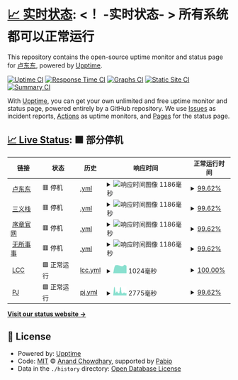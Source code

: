 # [📈 实时状态](https://status.ldd.cc): <！ -实时状态- > **所有系统都可以正常运行**

This repository contains the open-source uptime monitor and status page for [卢东东](ldd.cc), powered by [Upptime](https://github.com/upptime/upptime).

[![Uptime CI](https://github.com/xjoylu/status/workflows/Uptime%20CI/badge.svg)](https://github.com/xjoylu/status/actions?query=workflow%3A%22Uptime+CI%22)
[![Response Time CI](https://github.com/xjoylu/status/workflows/Response%20Time%20CI/badge.svg)](https://github.com/xjoylu/status/actions?query=workflow%3A%22Response+Time+CI%22)
[![Graphs CI](https://github.com/xjoylu/status/workflows/Graphs%20CI/badge.svg)](https://github.com/xjoylu/status/actions?query=workflow%3A%22Graphs+CI%22)
[![Static Site CI](https://github.com/xjoylu/status/workflows/Static%20Site%20CI/badge.svg)](https://github.com/xjoylu/status/actions?query=workflow%3A%22Static+Site+CI%22)
[![Summary CI](https://github.com/xjoylu/status/workflows/Summary%20CI/badge.svg)](https://github.com/xjoylu/status/actions?query=workflow%3A%22Summary+CI%22)

With [Upptime](https://upptime.js.org), you can get your own unlimited and free uptime monitor and status page, powered entirely by a GitHub repository. We use [Issues](https://github.com/xjoylu/status/issues) as incident reports, [Actions](https://github.com/xjoylu/status/actions) as uptime monitors, and [Pages](https://status.ldd.cc) for the status page.

## [📈 Live Status](https://demo.upptime.js.org): <!--live status--> **🟧 部分停机**

<!--start: status pages-->
<!-- This summary is generated by Upptime (https://github.com/upptime/upptime) -->
<!-- Do not edit this manually, your changes will be overwritten -->
<!-- prettier-ignore -->
| 链接 | 状态 | 历史 | 响应时间 | 正常运行时间 |
| --- | ------ | ------- | ------------- | ------ |
| <img alt="" src="https://icons.duckduckgo.com/ip3/ldd.cc.ico" height="13"> [卢东东](https://ldd.cc) | 🟥 停机 | [.yml](https://github.com/xJoyLu/status/commits/HEAD/history/.yml) | <details><summary><img alt="响应时间图像" src="./graphs//response-time-week.png" height="20"> 1186毫秒</summary><br><a href="https://status.ldd.cc/history/"><img alt="响应时间 1262" src="https://img.shields.io/endpoint?url=https%3A%2F%2Fraw.githubusercontent.com%2FxJoyLu%2Fstatus%2FHEAD%2Fapi%2F%2Fresponse-time.json"></a><br><a href="https://status.ldd.cc/history/"><img alt="24 小时响应时间 1202" src="https://img.shields.io/endpoint?url=https%3A%2F%2Fraw.githubusercontent.com%2FxJoyLu%2Fstatus%2FHEAD%2Fapi%2F%2Fresponse-time-day.json"></a><br><a href="https://status.ldd.cc/history/"><img alt="7 天正常运行时间 1186" src="https://img.shields.io/endpoint?url=https%3A%2F%2Fraw.githubusercontent.com%2FxJoyLu%2Fstatus%2FHEAD%2Fapi%2F%2Fresponse-time-week.json"></a><br><a href="https://status.ldd.cc/history/"><img alt="30天的正常运行时间 1169" src="https://img.shields.io/endpoint?url=https%3A%2F%2Fraw.githubusercontent.com%2FxJoyLu%2Fstatus%2FHEAD%2Fapi%2F%2Fresponse-time-month.json"></a><br><a href="https://status.ldd.cc/history/"><img alt="1年的正常运行时间 1262" src="https://img.shields.io/endpoint?url=https%3A%2F%2Fraw.githubusercontent.com%2FxJoyLu%2Fstatus%2FHEAD%2Fapi%2F%2Fresponse-time-year.json"></a></details> | <details><summary><a href="https://status.ldd.cc/history/">99.62%</a></summary><a href="https://status.ldd.cc/history/"><img alt="正常运行时间 91.11%" src="https://img.shields.io/endpoint?url=https%3A%2F%2Fraw.githubusercontent.com%2FxJoyLu%2Fstatus%2FHEAD%2Fapi%2F%2Fuptime.json"></a><br><a href="https://status.ldd.cc/history/"><img alt="24 小时正常运行时间 100.00%" src="https://img.shields.io/endpoint?url=https%3A%2F%2Fraw.githubusercontent.com%2FxJoyLu%2Fstatus%2FHEAD%2Fapi%2F%2Fuptime-day.json"></a><br><a href="https://status.ldd.cc/history/"><img alt="7 天正常运行时间 99.62%" src="https://img.shields.io/endpoint?url=https%3A%2F%2Fraw.githubusercontent.com%2FxJoyLu%2Fstatus%2FHEAD%2Fapi%2F%2Fuptime-week.json"></a><br><a href="https://status.ldd.cc/history/"><img alt="30天的正常运行时间 99.41%" src="https://img.shields.io/endpoint?url=https%3A%2F%2Fraw.githubusercontent.com%2FxJoyLu%2Fstatus%2FHEAD%2Fapi%2F%2Fuptime-month.json"></a><br><a href="https://status.ldd.cc/history/"><img alt="1年的正常运行时间 91.11%" src="https://img.shields.io/endpoint?url=https%3A%2F%2Fraw.githubusercontent.com%2FxJoyLu%2Fstatus%2FHEAD%2Fapi%2F%2Fuptime-year.json"></a></details>
| <img alt="" src="https://icons.duckduckgo.com/ip3/3ez.cn.ico" height="13"> [三义栈](https://3ez.cn) | 🟥 停机 | [.yml](https://github.com/xJoyLu/status/commits/HEAD/history/.yml) | <details><summary><img alt="响应时间图像" src="./graphs//response-time-week.png" height="20"> 1186毫秒</summary><br><a href="https://status.ldd.cc/history/"><img alt="响应时间 1262" src="https://img.shields.io/endpoint?url=https%3A%2F%2Fraw.githubusercontent.com%2FxJoyLu%2Fstatus%2FHEAD%2Fapi%2F%2Fresponse-time.json"></a><br><a href="https://status.ldd.cc/history/"><img alt="24 小时响应时间 1202" src="https://img.shields.io/endpoint?url=https%3A%2F%2Fraw.githubusercontent.com%2FxJoyLu%2Fstatus%2FHEAD%2Fapi%2F%2Fresponse-time-day.json"></a><br><a href="https://status.ldd.cc/history/"><img alt="7 天正常运行时间 1186" src="https://img.shields.io/endpoint?url=https%3A%2F%2Fraw.githubusercontent.com%2FxJoyLu%2Fstatus%2FHEAD%2Fapi%2F%2Fresponse-time-week.json"></a><br><a href="https://status.ldd.cc/history/"><img alt="30天的正常运行时间 1169" src="https://img.shields.io/endpoint?url=https%3A%2F%2Fraw.githubusercontent.com%2FxJoyLu%2Fstatus%2FHEAD%2Fapi%2F%2Fresponse-time-month.json"></a><br><a href="https://status.ldd.cc/history/"><img alt="1年的正常运行时间 1262" src="https://img.shields.io/endpoint?url=https%3A%2F%2Fraw.githubusercontent.com%2FxJoyLu%2Fstatus%2FHEAD%2Fapi%2F%2Fresponse-time-year.json"></a></details> | <details><summary><a href="https://status.ldd.cc/history/">99.62%</a></summary><a href="https://status.ldd.cc/history/"><img alt="正常运行时间 91.11%" src="https://img.shields.io/endpoint?url=https%3A%2F%2Fraw.githubusercontent.com%2FxJoyLu%2Fstatus%2FHEAD%2Fapi%2F%2Fuptime.json"></a><br><a href="https://status.ldd.cc/history/"><img alt="24 小时正常运行时间 100.00%" src="https://img.shields.io/endpoint?url=https%3A%2F%2Fraw.githubusercontent.com%2FxJoyLu%2Fstatus%2FHEAD%2Fapi%2F%2Fuptime-day.json"></a><br><a href="https://status.ldd.cc/history/"><img alt="7 天正常运行时间 99.62%" src="https://img.shields.io/endpoint?url=https%3A%2F%2Fraw.githubusercontent.com%2FxJoyLu%2Fstatus%2FHEAD%2Fapi%2F%2Fuptime-week.json"></a><br><a href="https://status.ldd.cc/history/"><img alt="30天的正常运行时间 99.41%" src="https://img.shields.io/endpoint?url=https%3A%2F%2Fraw.githubusercontent.com%2FxJoyLu%2Fstatus%2FHEAD%2Fapi%2F%2Fuptime-month.json"></a><br><a href="https://status.ldd.cc/history/"><img alt="1年的正常运行时间 91.11%" src="https://img.shields.io/endpoint?url=https%3A%2F%2Fraw.githubusercontent.com%2FxJoyLu%2Fstatus%2FHEAD%2Fapi%2F%2Fuptime-year.json"></a></details>
| <img alt="" src="https://icons.duckduckgo.com/ip3/xuzh.com.ico" height="13"> [序章官网](https://xuzh.com) | 🟥 停机 | [.yml](https://github.com/xJoyLu/status/commits/HEAD/history/.yml) | <details><summary><img alt="响应时间图像" src="./graphs//response-time-week.png" height="20"> 1186毫秒</summary><br><a href="https://status.ldd.cc/history/"><img alt="响应时间 1262" src="https://img.shields.io/endpoint?url=https%3A%2F%2Fraw.githubusercontent.com%2FxJoyLu%2Fstatus%2FHEAD%2Fapi%2F%2Fresponse-time.json"></a><br><a href="https://status.ldd.cc/history/"><img alt="24 小时响应时间 1202" src="https://img.shields.io/endpoint?url=https%3A%2F%2Fraw.githubusercontent.com%2FxJoyLu%2Fstatus%2FHEAD%2Fapi%2F%2Fresponse-time-day.json"></a><br><a href="https://status.ldd.cc/history/"><img alt="7 天正常运行时间 1186" src="https://img.shields.io/endpoint?url=https%3A%2F%2Fraw.githubusercontent.com%2FxJoyLu%2Fstatus%2FHEAD%2Fapi%2F%2Fresponse-time-week.json"></a><br><a href="https://status.ldd.cc/history/"><img alt="30天的正常运行时间 1169" src="https://img.shields.io/endpoint?url=https%3A%2F%2Fraw.githubusercontent.com%2FxJoyLu%2Fstatus%2FHEAD%2Fapi%2F%2Fresponse-time-month.json"></a><br><a href="https://status.ldd.cc/history/"><img alt="1年的正常运行时间 1262" src="https://img.shields.io/endpoint?url=https%3A%2F%2Fraw.githubusercontent.com%2FxJoyLu%2Fstatus%2FHEAD%2Fapi%2F%2Fresponse-time-year.json"></a></details> | <details><summary><a href="https://status.ldd.cc/history/">99.62%</a></summary><a href="https://status.ldd.cc/history/"><img alt="正常运行时间 91.11%" src="https://img.shields.io/endpoint?url=https%3A%2F%2Fraw.githubusercontent.com%2FxJoyLu%2Fstatus%2FHEAD%2Fapi%2F%2Fuptime.json"></a><br><a href="https://status.ldd.cc/history/"><img alt="24 小时正常运行时间 100.00%" src="https://img.shields.io/endpoint?url=https%3A%2F%2Fraw.githubusercontent.com%2FxJoyLu%2Fstatus%2FHEAD%2Fapi%2F%2Fuptime-day.json"></a><br><a href="https://status.ldd.cc/history/"><img alt="7 天正常运行时间 99.62%" src="https://img.shields.io/endpoint?url=https%3A%2F%2Fraw.githubusercontent.com%2FxJoyLu%2Fstatus%2FHEAD%2Fapi%2F%2Fuptime-week.json"></a><br><a href="https://status.ldd.cc/history/"><img alt="30天的正常运行时间 99.41%" src="https://img.shields.io/endpoint?url=https%3A%2F%2Fraw.githubusercontent.com%2FxJoyLu%2Fstatus%2FHEAD%2Fapi%2F%2Fuptime-month.json"></a><br><a href="https://status.ldd.cc/history/"><img alt="1年的正常运行时间 91.11%" src="https://img.shields.io/endpoint?url=https%3A%2F%2Fraw.githubusercontent.com%2FxJoyLu%2Fstatus%2FHEAD%2Fapi%2F%2Fuptime-year.json"></a></details>
| <img alt="" src="https://icons.duckduckgo.com/ip3/wusuoshishi.com.ico" height="13"> [无所事事](https://wusuoshishi.com) | 🟥 停机 | [.yml](https://github.com/xJoyLu/status/commits/HEAD/history/.yml) | <details><summary><img alt="响应时间图像" src="./graphs//response-time-week.png" height="20"> 1186毫秒</summary><br><a href="https://status.ldd.cc/history/"><img alt="响应时间 1262" src="https://img.shields.io/endpoint?url=https%3A%2F%2Fraw.githubusercontent.com%2FxJoyLu%2Fstatus%2FHEAD%2Fapi%2F%2Fresponse-time.json"></a><br><a href="https://status.ldd.cc/history/"><img alt="24 小时响应时间 1202" src="https://img.shields.io/endpoint?url=https%3A%2F%2Fraw.githubusercontent.com%2FxJoyLu%2Fstatus%2FHEAD%2Fapi%2F%2Fresponse-time-day.json"></a><br><a href="https://status.ldd.cc/history/"><img alt="7 天正常运行时间 1186" src="https://img.shields.io/endpoint?url=https%3A%2F%2Fraw.githubusercontent.com%2FxJoyLu%2Fstatus%2FHEAD%2Fapi%2F%2Fresponse-time-week.json"></a><br><a href="https://status.ldd.cc/history/"><img alt="30天的正常运行时间 1169" src="https://img.shields.io/endpoint?url=https%3A%2F%2Fraw.githubusercontent.com%2FxJoyLu%2Fstatus%2FHEAD%2Fapi%2F%2Fresponse-time-month.json"></a><br><a href="https://status.ldd.cc/history/"><img alt="1年的正常运行时间 1262" src="https://img.shields.io/endpoint?url=https%3A%2F%2Fraw.githubusercontent.com%2FxJoyLu%2Fstatus%2FHEAD%2Fapi%2F%2Fresponse-time-year.json"></a></details> | <details><summary><a href="https://status.ldd.cc/history/">99.62%</a></summary><a href="https://status.ldd.cc/history/"><img alt="正常运行时间 91.11%" src="https://img.shields.io/endpoint?url=https%3A%2F%2Fraw.githubusercontent.com%2FxJoyLu%2Fstatus%2FHEAD%2Fapi%2F%2Fuptime.json"></a><br><a href="https://status.ldd.cc/history/"><img alt="24 小时正常运行时间 100.00%" src="https://img.shields.io/endpoint?url=https%3A%2F%2Fraw.githubusercontent.com%2FxJoyLu%2Fstatus%2FHEAD%2Fapi%2F%2Fuptime-day.json"></a><br><a href="https://status.ldd.cc/history/"><img alt="7 天正常运行时间 99.62%" src="https://img.shields.io/endpoint?url=https%3A%2F%2Fraw.githubusercontent.com%2FxJoyLu%2Fstatus%2FHEAD%2Fapi%2F%2Fuptime-week.json"></a><br><a href="https://status.ldd.cc/history/"><img alt="30天的正常运行时间 99.41%" src="https://img.shields.io/endpoint?url=https%3A%2F%2Fraw.githubusercontent.com%2FxJoyLu%2Fstatus%2FHEAD%2Fapi%2F%2Fuptime-month.json"></a><br><a href="https://status.ldd.cc/history/"><img alt="1年的正常运行时间 91.11%" src="https://img.shields.io/endpoint?url=https%3A%2F%2Fraw.githubusercontent.com%2FxJoyLu%2Fstatus%2FHEAD%2Fapi%2F%2Fuptime-year.json"></a></details>
| <img alt="" src="https://icons.duckduckgo.com/ip3/lcc.cc.ico" height="13"> [LCC](https://lcc.cc) | 🟩 正常运行 | [lcc.yml](https://github.com/xJoyLu/status/commits/HEAD/history/lcc.yml) | <details><summary><img alt="响应时间图像" src="./graphs/lcc/response-time-week.png" height="20"> 1024毫秒</summary><br><a href="https://status.ldd.cc/history/lcc"><img alt="响应时间 1038" src="https://img.shields.io/endpoint?url=https%3A%2F%2Fraw.githubusercontent.com%2FxJoyLu%2Fstatus%2FHEAD%2Fapi%2Flcc%2Fresponse-time.json"></a><br><a href="https://status.ldd.cc/history/lcc"><img alt="24 小时响应时间 986" src="https://img.shields.io/endpoint?url=https%3A%2F%2Fraw.githubusercontent.com%2FxJoyLu%2Fstatus%2FHEAD%2Fapi%2Flcc%2Fresponse-time-day.json"></a><br><a href="https://status.ldd.cc/history/lcc"><img alt="7 天正常运行时间 1024" src="https://img.shields.io/endpoint?url=https%3A%2F%2Fraw.githubusercontent.com%2FxJoyLu%2Fstatus%2FHEAD%2Fapi%2Flcc%2Fresponse-time-week.json"></a><br><a href="https://status.ldd.cc/history/lcc"><img alt="30天的正常运行时间 1031" src="https://img.shields.io/endpoint?url=https%3A%2F%2Fraw.githubusercontent.com%2FxJoyLu%2Fstatus%2FHEAD%2Fapi%2Flcc%2Fresponse-time-month.json"></a><br><a href="https://status.ldd.cc/history/lcc"><img alt="1年的正常运行时间 1038" src="https://img.shields.io/endpoint?url=https%3A%2F%2Fraw.githubusercontent.com%2FxJoyLu%2Fstatus%2FHEAD%2Fapi%2Flcc%2Fresponse-time-year.json"></a></details> | <details><summary><a href="https://status.ldd.cc/history/lcc">100.00%</a></summary><a href="https://status.ldd.cc/history/lcc"><img alt="正常运行时间 91.64%" src="https://img.shields.io/endpoint?url=https%3A%2F%2Fraw.githubusercontent.com%2FxJoyLu%2Fstatus%2FHEAD%2Fapi%2Flcc%2Fuptime.json"></a><br><a href="https://status.ldd.cc/history/lcc"><img alt="24 小时正常运行时间 100.00%" src="https://img.shields.io/endpoint?url=https%3A%2F%2Fraw.githubusercontent.com%2FxJoyLu%2Fstatus%2FHEAD%2Fapi%2Flcc%2Fuptime-day.json"></a><br><a href="https://status.ldd.cc/history/lcc"><img alt="7 天正常运行时间 100.00%" src="https://img.shields.io/endpoint?url=https%3A%2F%2Fraw.githubusercontent.com%2FxJoyLu%2Fstatus%2FHEAD%2Fapi%2Flcc%2Fuptime-week.json"></a><br><a href="https://status.ldd.cc/history/lcc"><img alt="30天的正常运行时间 100.00%" src="https://img.shields.io/endpoint?url=https%3A%2F%2Fraw.githubusercontent.com%2FxJoyLu%2Fstatus%2FHEAD%2Fapi%2Flcc%2Fuptime-month.json"></a><br><a href="https://status.ldd.cc/history/lcc"><img alt="1年的正常运行时间 91.64%" src="https://img.shields.io/endpoint?url=https%3A%2F%2Fraw.githubusercontent.com%2FxJoyLu%2Fstatus%2FHEAD%2Fapi%2Flcc%2Fuptime-year.json"></a></details>
| <img alt="" src="https://icons.duckduckgo.com/ip3/peijin.cn.ico" height="13"> [PJ](https://peijin.cn) | 🟩 正常运行 | [pj.yml](https://github.com/xJoyLu/status/commits/HEAD/history/pj.yml) | <details><summary><img alt="响应时间图像" src="./graphs/pj/response-time-week.png" height="20"> 2775毫秒</summary><br><a href="https://status.ldd.cc/history/pj"><img alt="响应时间 2082" src="https://img.shields.io/endpoint?url=https%3A%2F%2Fraw.githubusercontent.com%2FxJoyLu%2Fstatus%2FHEAD%2Fapi%2Fpj%2Fresponse-time.json"></a><br><a href="https://status.ldd.cc/history/pj"><img alt="24 小时响应时间 1751" src="https://img.shields.io/endpoint?url=https%3A%2F%2Fraw.githubusercontent.com%2FxJoyLu%2Fstatus%2FHEAD%2Fapi%2Fpj%2Fresponse-time-day.json"></a><br><a href="https://status.ldd.cc/history/pj"><img alt="7 天正常运行时间 2775" src="https://img.shields.io/endpoint?url=https%3A%2F%2Fraw.githubusercontent.com%2FxJoyLu%2Fstatus%2FHEAD%2Fapi%2Fpj%2Fresponse-time-week.json"></a><br><a href="https://status.ldd.cc/history/pj"><img alt="30天的正常运行时间 2167" src="https://img.shields.io/endpoint?url=https%3A%2F%2Fraw.githubusercontent.com%2FxJoyLu%2Fstatus%2FHEAD%2Fapi%2Fpj%2Fresponse-time-month.json"></a><br><a href="https://status.ldd.cc/history/pj"><img alt="1年的正常运行时间 2082" src="https://img.shields.io/endpoint?url=https%3A%2F%2Fraw.githubusercontent.com%2FxJoyLu%2Fstatus%2FHEAD%2Fapi%2Fpj%2Fresponse-time-year.json"></a></details> | <details><summary><a href="https://status.ldd.cc/history/pj">99.62%</a></summary><a href="https://status.ldd.cc/history/pj"><img alt="正常运行时间 99.47%" src="https://img.shields.io/endpoint?url=https%3A%2F%2Fraw.githubusercontent.com%2FxJoyLu%2Fstatus%2FHEAD%2Fapi%2Fpj%2Fuptime.json"></a><br><a href="https://status.ldd.cc/history/pj"><img alt="24 小时正常运行时间 100.00%" src="https://img.shields.io/endpoint?url=https%3A%2F%2Fraw.githubusercontent.com%2FxJoyLu%2Fstatus%2FHEAD%2Fapi%2Fpj%2Fuptime-day.json"></a><br><a href="https://status.ldd.cc/history/pj"><img alt="7 天正常运行时间 99.62%" src="https://img.shields.io/endpoint?url=https%3A%2F%2Fraw.githubusercontent.com%2FxJoyLu%2Fstatus%2FHEAD%2Fapi%2Fpj%2Fuptime-week.json"></a><br><a href="https://status.ldd.cc/history/pj"><img alt="30天的正常运行时间 99.41%" src="https://img.shields.io/endpoint?url=https%3A%2F%2Fraw.githubusercontent.com%2FxJoyLu%2Fstatus%2FHEAD%2Fapi%2Fpj%2Fuptime-month.json"></a><br><a href="https://status.ldd.cc/history/pj"><img alt="1年的正常运行时间 99.47%" src="https://img.shields.io/endpoint?url=https%3A%2F%2Fraw.githubusercontent.com%2FxJoyLu%2Fstatus%2FHEAD%2Fapi%2Fpj%2Fuptime-year.json"></a></details>

<!--end: status pages-->

[**Visit our status website →**](https://status.ldd.cc)

## 📄 License

- Powered by: [Upptime](https://github.com/upptime/upptime)
- Code: [MIT](./LICENSE) © [Anand Chowdhary](https://anandchowdhary.com), supported by [Pabio](https://pabio.com)
- Data in the `./history` directory: [Open Database License](https://opendatacommons.org/licenses/odbl/1-0/)
